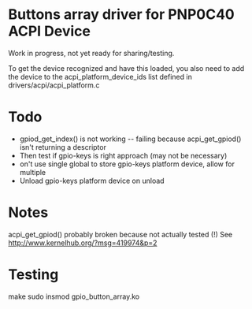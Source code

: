 Buttons array driver for PNP0C40 ACPI Device
============================================

Work in progress, not yet ready for sharing/testing.

To get the device recognized and have this loaded, you also need to add the device to the acpi_platform_device_ids list defined in
drivers/acpi/acpi_platform.c

Todo
==== 
- gpiod_get_index() is not working -- failing because acpi_get_gpiod() isn't returning a descriptor
 - Then test if gpio-keys is right approach (may not be necessary)
  - on't use single global to store gpio-keys platform device, allow for multiple
  - Unload gpio-keys platform device on unload

Notes
=====

acpi_get_gpiod() probably broken because not actually tested (!) See http://www.kernelhub.org/?msg=419974&p=2



Testing
======

make
sudo insmod gpio_button_array.ko
